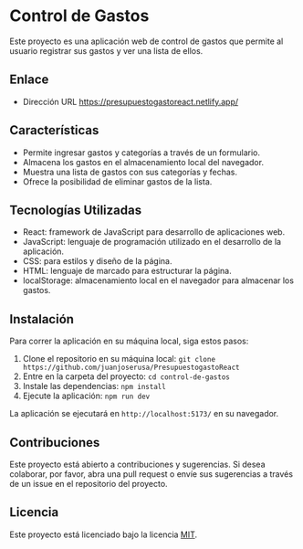 # Control de Gastos

Este proyecto es una aplicación web de control de gastos que permite al usuario registrar sus gastos y ver una lista de ellos.



## Enlace

 - Dirección URL   https://presupuestogastoreact.netlify.app/



## Características

- Permite ingresar gastos y categorías a través de un formulario.
- Almacena los gastos en el almacenamiento local del navegador.
- Muestra una lista de gastos con sus categorías y fechas.
- Ofrece la posibilidad de eliminar gastos de la lista.



## Tecnologías Utilizadas

- React: framework de JavaScript para desarrollo de aplicaciones web.
- JavaScript: lenguaje de programación utilizado en el desarrollo de la aplicación.
- CSS: para estilos y diseño de la página.
- HTML: lenguaje de marcado para estructurar la página.
- localStorage: almacenamiento local en el navegador para almacenar los gastos.



## Instalación

Para correr la aplicación en su máquina local, siga estos pasos:

1. Clone el repositorio en su máquina local: `git clone https://github.com/juanjoserusa/PresupuestogastoReact`
2. Entre en la carpeta del proyecto: `cd control-de-gastos`
3. Instale las dependencias: `npm install`
4. Ejecute la aplicación: `npm run dev`

La aplicación se ejecutará en `http://localhost:5173/` en su navegador.



## Contribuciones

Este proyecto está abierto a contribuciones y sugerencias. Si desea colaborar, por favor, abra una pull request o envíe sus sugerencias a través de un issue en el repositorio del proyecto.



## Licencia

Este proyecto está licenciado bajo la licencia [MIT](https://opensource.org/licenses/MIT).



